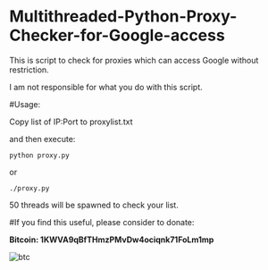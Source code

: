 # Multithreaded-Python-Proxy-Checker-for-Google-access
This is script to check for proxies which can access Google without restriction.

I am not responsible for what you do with this script.


#Usage:

Copy list of IP:Port to proxylist.txt

and then execute:
```
python proxy.py
``` 
or
```
./proxy.py
```
50 threads will be spawned to check your list.



#If you find this useful, please consider to donate:

**Bitcoin: 1KWVA9qBfTHmzPMvDw4ociqnk71FoLm1mp**

![btc](http://i.imgur.com/FeRpxAb.png)